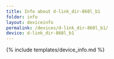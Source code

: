 ```yaml
---
title: Info about d-link_dir-860l_b1
folder: info
layout: deviceinfo
permalink: /devices/d-link_dir-860l_b1/
device: d-link_dir-860l_b1
---
```

{% include templates/device_info.md %}
